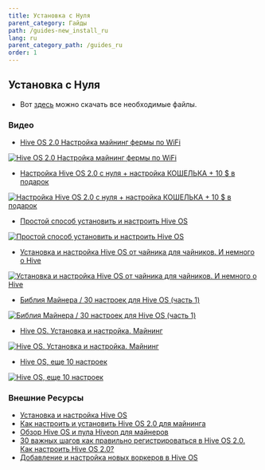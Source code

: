 ```yaml
---
title: Установка с Нуля
parent_category: Гайды
path: /guides-new_install_ru
lang: ru
parent_category_path: /guides_ru
order: 1
---
```


## Установка с Нуля
- Вот <a href="https://hiveos.farm/install/">здесь</a> можно скачать все необходимые файлы.

### Видео

- <a href="https://www.youtube.com/watch?v=pPtRIOPHC18">Hive OS 2.0 Настройка майнинг фермы по WiFi</a>

<a href="http://www.youtube.com/watch?feature=player_embedded&v=pPtRIOPHC18
" target="_blank"><img src="http://img.youtube.com/vi/pPtRIOPHC18/0.jpg"
alt="Hive OS 2.0 Настройка майнинг фермы по WiFi"></a>

- <a href="https://www.youtube.com/watch?v=CnzLH5tdr5A">Настройка Hive OS 2.0 с нуля + настройка КОШЕЛЬКА + 10 $ в подарок</a>

<a href="http://www.youtube.com/watch?feature=player_embedded&v=CnzLH5tdr5A
" target="_blank"><img src="http://img.youtube.com/vi/CnzLH5tdr5A/0.jpg"
alt="Настройка Hive OS 2.0 с нуля + настройка КОШЕЛЬКА + 10 $ в подарок"></a>

- <a href="https://www.youtube.com/watch?v=g6LvYdDlogY">Простой способ установить и настроить Hive OS</a>

<a href="http://www.youtube.com/watch?feature=player_embedded&v=g6LvYdDlogY
" target="_blank"><img src="http://img.youtube.com/vi/g6LvYdDlogY/0.jpg"
alt="Простой способ установить и настроить Hive OS"></a>

- <a href="https://www.youtube.com/watch?v=2HmwyT081x0">Установка и настройка Hive OS от чайника для чайников. И немного о Hive</a>

<a href="http://www.youtube.com/watch?feature=player_embedded&v=2HmwyT081x0
" target="_blank"><img src="http://img.youtube.com/vi/2HmwyT081x0/0.jpg"
alt="Установка и настройка Hive OS от чайника для чайников. И немного о Hive"></a>

- <a href="https://www.youtube.com/watch?v=zQgdxQzJzDM">Библия Майнера / 30 настроек для Hive OS (часть 1)</a>

<a href="http://www.youtube.com/watch?feature=player_embedded&v=zQgdxQzJzDM
" target="_blank"><img src="http://img.youtube.com/vi/zQgdxQzJzDM/0.jpg"
alt="Библия Майнера / 30 настроек для Hive OS (часть 1)"></a>

- <a href="https://www.youtube.com/watch?v=1uyLzVdCCLY">Hive OS. Установка и настройка. Майнинг</a>

<a href="http://www.youtube.com/watch?feature=player_embedded&v=1uyLzVdCCLY
" target="_blank"><img src="http://img.youtube.com/vi/1uyLzVdCCLY/0.jpg"
alt="Hive OS. Установка и настройка. Майнинг"></a>

- <a href="https://www.youtube.com/watch?v=0gbd-ElmQH8">Hive OS, еще 10 настроек</a>

<a href="http://www.youtube.com/watch?feature=player_embedded&v=0gbd-ElmQH8
" target="_blank"><img src="http://img.youtube.com/vi/0gbd-ElmQH8/0.jpg"
alt="Hive OS, еще 10 настроек"></a>


### Внешние Ресурсы
- <a href="https://just-work.ru/ustanovka-i-nastrojka-hive-os">Установка и настройка Hive OS</a>
- <a href="https://altcoinlog.com/kak-nastroit-usanovit-hive-os/">Как настроить и установить Hive OS 2.0 для майнинга</a>
- <a href="https://tehnoobzor.com/cryptolife/mining/2800-obzor-hive-os-i-pula-hiveonnet-dlya-maynerov.html">Обзор Hive OS и пула Hiveon для майнеров</a>
- <a href="http://den-pirate.ru/bez-rubriki/30-vazhnyh-shagov-kak-pravilno-registrirovatsja-v-hiveos-2-0-kak-nastroit-hiveos-2-0.html">30 важных шагов как правильно регистрироваться в Hive OS 2.0. Как настроить Hive OS 2.0?</a>
- <a href="http://finance-quality.ru/dobavlenie-i-nastrojka-novyx-vorkerov/">Добавление и настройка новых воркеров в Hive OS</a>
